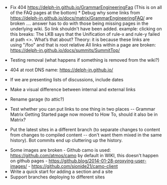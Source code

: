 * Fix 404 https://delph-in.github.io/GrammarEngineeringFaq
      (This is on all of the FAQ pages at the bottom)
      * Debug why some links from
      https://delph-in.github.io/docs/matrix/GrammarEngineeringFAQ/
      are broken .... answer has to do with those being missing pages in the underlying wiki. So link shouldn't have been added.
            example: clicking on this breaks: The LKB says that the Unification of rule-x and rule-y failed at path <>. What’s that about? 
            Theory: it is because these links are using "/foo" and that is root relative
All links within a page are broken:
      https://delph-in.github.io/docs/summits/SummitTop/

* Testing removal (what happens if something is removed from the wiki?)
* 404 at root DNS name: https://delph-in.github.io/
* If we are presenting lists of discussions, include dates
* Make a visual difference between internal and external links
* Rename garage (to attic?)
* Test whether you can put links to one thing in two places -- Grammar Matrix Getting Started page now moved to How To, should it also be in Matrix?
* Put the latest sites in a different branch (to separate changes to content from changes to compiled content -- don't want them mixed in the same history). Bot commits end up cluttering up the history.



- Some images are broken
      - Github camo is used: https://github.com/atmos/camo by default in WIKI, this doesn't happen on github pages
      - https://github.blog/2014-01-28-proxying-user-images/
      - https://github.com/sionide21/camo-client
- Write a quick start for adding a section and a site
- Support branches deploying to different sites